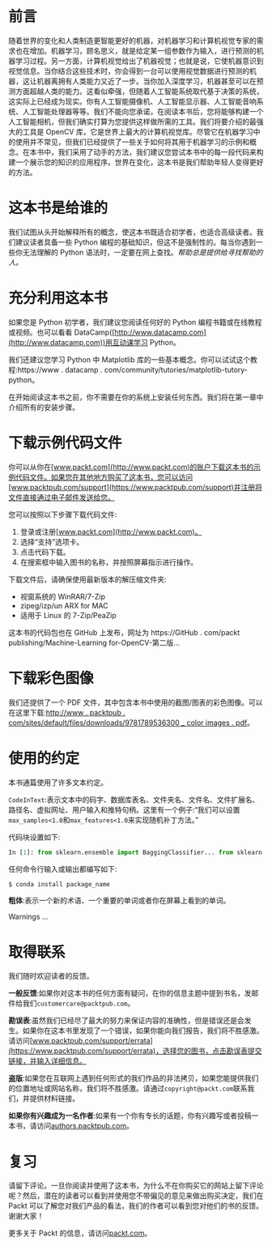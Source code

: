 # 前言

随着世界的变化和人类制造更智能更好的机器，对机器学习和计算机视觉专家的需求也在增加。机器学习，顾名思义，就是给定某一组参数作为输入，进行预测的机器学习过程。另一方面，计算机视觉给出了机器视觉；也就是说，它使机器意识到视觉信息。当你结合这些技术时，你会得到一台可以使用视觉数据进行预测的机器，这让机器离拥有人类能力又近了一步。当你加入深度学习，机器甚至可以在预测方面超越人类的能力。这看似牵强，但随着人工智能系统取代基于决策的系统，这实际上已经成为现实。你有人工智能摄像机、人工智能显示器、人工智能音响系统、人工智能处理器等等。我们不能向您承诺，在阅读本书后，您将能够构建一个人工智能相机，但我们确实打算为您提供这样做所需的工具。我们将要介绍的最强大的工具是 OpenCV 库，它是世界上最大的计算机视觉库。尽管它在机器学习中的使用并不常见，但我们已经提供了一些关于如何将其用于机器学习的示例和概念。在本书中，我们采用了动手的方法，我们建议您尝试本书中的每一段代码来构建一个展示您的知识的应用程序。世界在变化，这本书是我们帮助年轻人变得更好的方法。

# 这本书是给谁的

我们试图从头开始解释所有的概念，使这本书既适合初学者，也适合高级读者。我们建议读者具备一些 Python 编程的基础知识，但这不是强制性的。每当你遇到一些你无法理解的 Python 语法时，一定要在网上查找。*帮助总是提供给寻找帮助的人。*

# 充分利用这本书

如果您是 Python 初学者，我们建议您阅读任何好的 Python 编程书籍或在线教程或视频。也可以看看 DataCamp([http://www.datacamp.com](http://www.datacamp.com))用互动课学习 Python。

我们还建议您学习 Python 中 Matplotlib 库的一些基本概念。你可以试试这个教程:https://www . datacamp . com/community/tutories/matplotlib-tutory-python。

在开始阅读这本书之前，你不需要在你的系统上安装任何东西。我们将在第一章中介绍所有的安装步骤。

# 下载示例代码文件

你可以从你在[www.packt.com](http://www.packt.com)的账户下载这本书的示例代码文件。如果您在其他地方购买了这本书，您可以访问[www.packtpub.com/support](https://www.packtpub.com/support)并注册将文件直接通过电子邮件发送给您。

您可以按照以下步骤下载代码文件:

1.  登录或注册[www.packt.com](http://www.packt.com)。
2.  选择“支持”选项卡。
3.  点击代码下载。
4.  在搜索框中输入图书的名称，并按照屏幕指示进行操作。

下载文件后，请确保使用最新版本的解压缩文件夹:

*   视窗系统的 WinRAR/7-Zip
*   zipeg/izp/un ARX for MAC
*   适用于 Linux 的 7-Zip/PeaZip

这本书的代码包也在 GitHub 上发布，网址为 https://GitHub . com/packt publishing/Machine-Learning for-OpenCV-第二版...

# 下载彩色图像

我们还提供了一个 PDF 文件，其中包含本书中使用的截图/图表的彩色图像。可以在这里下载:[http://www . packtpub . com/sites/default/files/downloads/9781789536300 _ color images . pdf](_ColorImages.pdf)。

# 使用的约定

本书通篇使用了许多文本约定。

`CodeInText`:表示文本中的码字、数据库表名、文件夹名、文件名、文件扩展名、路径名、虚拟网址、用户输入和推特句柄。这里有一个例子:“我们可以设置`max_samples<1.0`和`max_features<1.0`来实现随机补丁方法。”

代码块设置如下:

```py
In [1]: from sklearn.ensemble import BaggingClassifier... from sklearn.neighbors import KNeighborsClassifier... bag_knn = BaggingClassifier(KNeighborsClassifier(),... n_estimators=10)
```

任何命令行输入或输出都编写如下:

```py
$ conda install package_name
```

**粗体**:表示一个新的术语、一个重要的单词或者你在屏幕上看到的单词。

Warnings ...

# 取得联系

我们随时欢迎读者的反馈。

**一般反馈**:如果你对这本书的任何方面有疑问，在你的信息主题中提到书名，发邮件给我们`customercare@packtpub.com`。

**勘误表**:虽然我们已经尽了最大的努力来保证内容的准确性，但是错误还是会发生。如果你在这本书里发现了一个错误，如果你能向我们报告，我们将不胜感激。请访问[www.packtpub.com/support/errata](https://www.packtpub.com/support/errata)，选择您的图书，点击勘误表提交链接，并输入详细信息。

**盗版**:如果您在互联网上遇到任何形式的我们作品的非法拷贝，如果您能提供我们的位置地址或网站名称，我们将不胜感激。请通过`copyright@packt.com`联系我们，并提供材料链接。

**如果你有兴趣成为一名作者**:如果有一个你有专长的话题，你有兴趣写或者投稿一本书，请访问[authors.packtpub.com](http://authors.packtpub.com/)。

# 复习

请留下评论。一旦你阅读并使用了这本书，为什么不在你购买它的网站上留下评论呢？然后，潜在的读者可以看到并使用您不带偏见的意见来做出购买决定，我们在 Packt 可以了解您对我们产品的看法，我们的作者可以看到您对他们的书的反馈。谢谢大家！

更多关于 Packt 的信息，请访问[packt.com](http://www.packt.com/)。
